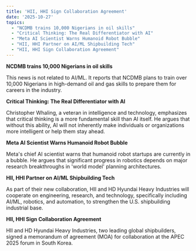 ```yaml
---
title: 'HII, HHI Sign Collaboration Agreement'
date: '2025-10-27'
topics:
  - "NCDMB trains 10,000 Nigerians in oil skills"
  - "Critical Thinking: The Real Differentiator with AI"
  - "Meta AI Scientist Warns Humanoid Robot Bubble"
  - "HII, HHI Partner on AI/ML Shipbuilding Tech"
  - "HII, HHI Sign Collaboration Agreement"
---
```


**NCDMB trains 10,000 Nigerians in oil skills**

This news is not related to AI/ML. It reports that NCDMB plans to train over 10,000 Nigerians in high-demand oil and gas skills to prepare them for careers in the industry.

**Critical Thinking: The Real Differentiator with AI**

Christopher Whaling, a veteran in intelligence and technology, emphasizes that critical thinking is a more fundamental skill than AI itself. He argues that without this ability, AI will not inherently make individuals or organizations more intelligent or help them stay ahead.

**Meta AI Scientist Warns Humanoid Robot Bubble**

Meta's chief AI scientist warns that humanoid robot startups are currently in a bubble. He argues that significant progress in robotics depends on major research breakthroughs in 'world model' planning architectures.

**HII, HHI Partner on AI/ML Shipbuilding Tech**

As part of their new collaboration, HII and HD Hyundai Heavy Industries will cooperate on engineering, research, and technology, specifically including AI/ML, robotics, and automation, to strengthen the U.S. shipbuilding industrial base.

**HII, HHI Sign Collaboration Agreement**

HII and HD Hyundai Heavy Industries, two leading global shipbuilders, signed a memorandum of agreement (MOA) for collaboration at the APEC 2025 forum in South Korea.

